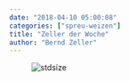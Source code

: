 ```yaml
---
date: "2018-04-10 05:00:08"
categories: ["spreu-weizen"]
title: "Zeller der Woche"
author: "Bernd Zeller"
---
```



<figure>
<img src="https://www.publicomag.com/wp-content/uploads/2018/04/zynische-Redakteure.jpg" alt=stdsize>
</figure>


